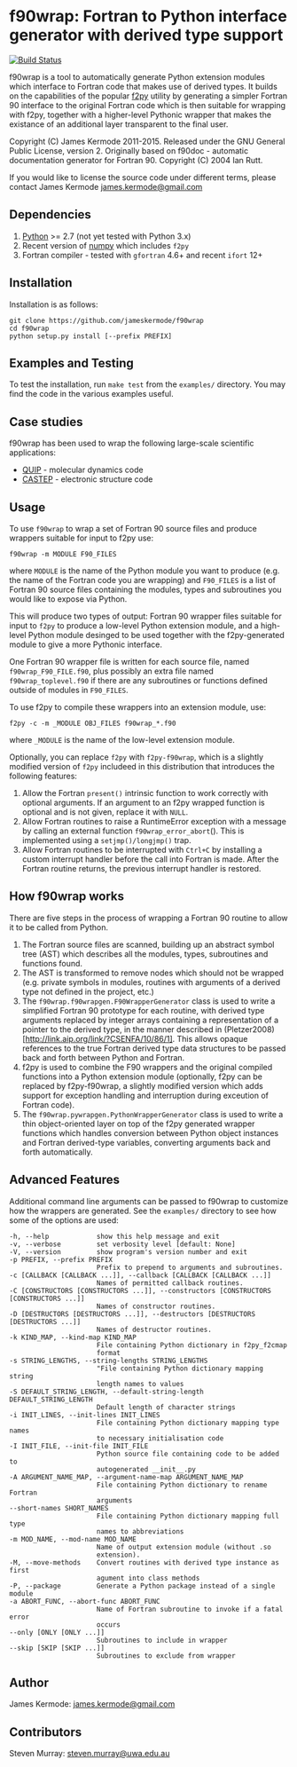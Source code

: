 f90wrap: Fortran to Python interface generator with derived type support
========================================================================

[![Build Status](https://travis-ci.org/jameskermode/f90wrap.svg?branch=master)](https://travis-ci.org/jameskermode/f90wrap)

f90wrap is a tool to automatically generate Python extension modules
which interface to Fortran code that makes use of derived types. It
builds on the capabilities of the popular
[f2py](https://sysbio.ioc.ee/projects/f2py2e/) utility by generating a
simpler Fortran 90 interface to the original Fortran code which is then
suitable for wrapping with f2py, together with a higher-level Pythonic
wrapper that makes the existance of an additional layer transparent to
the final user.

Copyright (C) James Kermode 2011-2015. Released under the GNU General
Public License, version 2. Originally based on f90doc - automatic
documentation generator for Fortran 90. Copyright (C) 2004 Ian Rutt.

If you would like to license the source code under different terms,
please contact James Kermode <james.kermode@gmail.com>

Dependencies
------------

 1.  [Python](http://www.python.org) \>= 2.7 (not yet tested with Python 3.x)
 2.  Recent version of [numpy](http://www.numpy.org) which includes `f2py`
 3.  Fortran compiler - tested with `gfortran` 4.6+ and recent `ifort` 12+

Installation
------------

Installation is as follows:

    git clone https://github.com/jameskermode/f90wrap
    cd f90wrap
    python setup.py install [--prefix PREFIX]

Examples and Testing
--------------------

To test the installation, run `make test` from the `examples/`
directory. You may find the code in the various examples useful.

Case studies
------------

f90wrap has been used to wrap the following large-scale scientific
applications:

 - [QUIP](http://libatoms.github.io/QUIP/) - molecular dynamics code
 - [CASTEP](http://www.castep.org) - electronic structure code

Usage
-----

To use `f90wrap` to wrap a set of Fortran 90 source files and produce
wrappers suitable for input to f2py use:

    f90wrap -m MODULE F90_FILES

where `MODULE` is the name of the Python module you want to produce (e.g.
the name of the Fortran code you are wrapping) and `F90_FILES` is a list
of Fortran 90 source files containing the modules, types and subroutines
you would like to expose via Python.

This will produce two types of output: Fortran 90 wrapper files suitable
for input to `f2py` to produce a low-level Python extension module, and a
high-level Python module desinged to be used together with the
f2py-generated module to give a more Pythonic interface.

One Fortran 90 wrapper file is written for each source file, named
`f90wrap_F90_FILE.f90`, plus possibly an extra file named
`f90wrap_toplevel.f90` if there are any subroutines or functions defined
outside of modules in `F90_FILES`.

To use f2py to compile these wrappers into an extension module, use:

    f2py -c -m _MODULE OBJ_FILES f90wrap_*.f90

where `_MODULE` is the name of the low-level extension module.

Optionally, you can replace `f2py` with `f2py-f90wrap`, which is a
slightly modified version of `f2py` includeed in this distribution
that introduces the following features:

1.  Allow the Fortran `present()` intrinsic function to work correctly with
    optional arguments. If an argument to an f2py wrapped function is
    optional and is not given, replace it with `NULL`.
2.  Allow Fortran routines to raise a RuntimeError exception with a
    message by calling an external function `f90wrap_error_abort`().
    This is implemented using a `setjmp()/longjmp()` trap.
3.  Allow Fortran routines to be interrupted with `Ctrl+C` by installing
    a custom interrupt handler before the call into Fortran is made.
    After the Fortran routine returns, the previous interrupt handler
    is restored.

How f90wrap works
-----------------

There are five steps in the process of wrapping a Fortran 90 routine to
allow it to be called from Python.

1.  The Fortran source files are scanned, building up an
    abstract symbol tree (AST) which describes all the modules, types,
    subroutines and functions found.
2.  The AST is transformed to remove nodes which
    should not be wrapped (e.g. private symbols in modules, routines
    with arguments of a derived type not defined in the project, etc.)
3.  The `f90wrap.f90wrapgen.F90WrapperGenerator` class is used to write
    a simplified Fortran 90 prototype for each routine, with derived
    type arguments replaced by integer arrays containing a
    representation of a pointer to the derived type, in the manner
    described in
    (Pletzer2008)[http://link.aip.org/link/?CSENFA/10/86/1].
	This allows opaque references to the
    true Fortran derived type data structures to be passed back and
    forth between Python and Fortran.
4.  f2py is used to combine the F90 wrappers and the original compiled
    functions into a Python extension module (optionally, f2py can be
    replaced by f2py-f90wrap, a slightly modified version which adds
    support for exception handling and interruption during exceution of
    Fortran code).
5.  The `f90wrap.pywrapgen.PythonWrapperGenerator` class is used to
    write a thin object-oriented layer on top of the f2py generated
    wrapper functions which handles conversion between Python object
    instances and Fortran derived-type variables, converting arguments
    back and forth automatically.

Advanced Features
-----------------

Additional command line arguments can be passed to f90wrap to customize
how the wrappers are generated. See the `examples/` directory to see how
some of the options are used:

    -h, --help            show this help message and exit
    -v, --verbose         set verbosity level [default: None]
    -V, --version         show program's version number and exit
    -p PREFIX, --prefix PREFIX
                          Prefix to prepend to arguments and subroutines.
    -c [CALLBACK [CALLBACK ...]], --callback [CALLBACK [CALLBACK ...]]
                          Names of permitted callback routines.
    -C [CONSTRUCTORS [CONSTRUCTORS ...]], --constructors [CONSTRUCTORS [CONSTRUCTORS ...]]
                          Names of constructor routines.
    -D [DESTRUCTORS [DESTRUCTORS ...]], --destructors [DESTRUCTORS [DESTRUCTORS ...]]
                          Names of destructor routines.
    -k KIND_MAP, --kind-map KIND_MAP
                          File containing Python dictionary in f2py_f2cmap
                          format
    -s STRING_LENGTHS, --string-lengths STRING_LENGTHS
                          "File containing Python dictionary mapping string
                          length names to values
    -S DEFAULT_STRING_LENGTH, --default-string-length DEFAULT_STRING_LENGTH
                          Default length of character strings
    -i INIT_LINES, --init-lines INIT_LINES
                          File containing Python dictionary mapping type names
                          to necessary initialisation code
    -I INIT_FILE, --init-file INIT_FILE
                          Python source file containing code to be added to
                          autogenerated __init__.py
    -A ARGUMENT_NAME_MAP, --argument-name-map ARGUMENT_NAME_MAP
                          File containing Python dictionary to rename Fortran
                          arguments
    --short-names SHORT_NAMES
                          File containing Python dictionary mapping full type
                          names to abbreviations
    -m MOD_NAME, --mod-name MOD_NAME
                          Name of output extension module (without .so
                          extension).
    -M, --move-methods    Convert routines with derived type instance as first
                          agument into class methods
    -P, --package         Generate a Python package instead of a single module
    -a ABORT_FUNC, --abort-func ABORT_FUNC
                          Name of Fortran subroutine to invoke if a fatal error
                          occurs
    --only [ONLY [ONLY ...]]
                          Subroutines to include in wrapper
    --skip [SKIP [SKIP ...]]
                          Subroutines to exclude from wrapper         

Author
------

James Kermode: <james.kermode@gmail.com>

Contributors
------------

Steven Murray: <steven.murray@uwa.edu.au>

